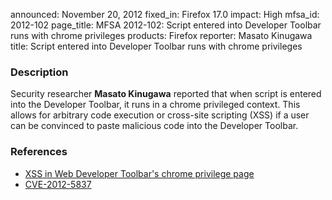 announced: November 20, 2012
fixed_in: Firefox 17.0
impact: High
mfsa_id: 2012-102
page_title: MFSA 2012-102: Script entered into Developer Toolbar runs with chrome privileges
products: Firefox
reporter: Masato Kinugawa
title: Script entered into Developer Toolbar runs with chrome privileges

<h3>Description</h3>

<p>Security researcher <strong>Masato Kinugawa</strong> reported that when script is entered into the Developer Toolbar, it runs in a chrome privileged context. This allows for arbitrary code execution or cross-site scripting (XSS) if a user can be convinced to paste malicious code into the Developer Toolbar.
</p>


<h3>References</h3>

<ul>
  <li><a href="https://bugzilla.mozilla.org/show_bug.cgi?id=800363">
       XSS in Web Developer Toolbar's chrome privilege page</a></li>
  <li><a href="http://cve.mitre.org/cgi-bin/cvename.cgi?name=CVE-2012-5837" class="ex-ref">CVE-2012-5837</a></li>
</ul>



